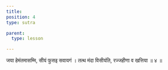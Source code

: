 ```yaml
---
title: 
position: 4
type: sutra

parent:
  type: lesson

---
```


जया हेमंतमासम्मि, सीयं फुसइ सवायगं । 
तत्थ मंदा विसीयंति, रज्जहीणा व खत्तिया ॥ ४ ॥
